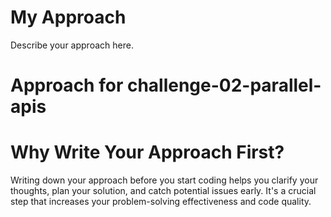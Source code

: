 # My Approach
Describe your approach here.

# Approach for challenge-02-parallel-apis

# Why Write Your Approach First?
Writing down your approach before you start coding helps you clarify your thoughts, plan your solution, and catch potential issues early. It's a crucial step that increases your problem-solving effectiveness and code quality.